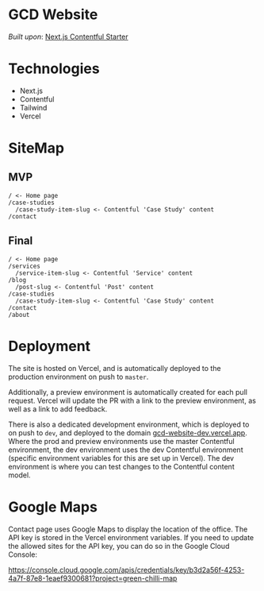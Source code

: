 # GCD Website

_Built upon_: [Next.js Contentful Starter](https://github.com/vercel/next.js/blob/canary/examples/cms-contentful)

# Technologies

- Next.js
- Contentful
- Tailwind
- Vercel

# SiteMap

## MVP

```
/ <- Home page
/case-studies
  /case-study-item-slug <- Contentful 'Case Study' content
/contact
```

## Final

```
/ <- Home page
/services
  /service-item-slug <- Contentful 'Service' content
/blog
  /post-slug <- Contentful 'Post' content
/case-studies
  /case-study-item-slug <- Contentful 'Case Study' content
/contact
/about
```

# Deployment

The site is hosted on Vercel, and is automatically deployed to the production environment on push to `master`.

Additionally, a preview environment is automatically created for each pull request. Vercel will update the PR with a link to the preview environment, as well as a link to add feedback.

There is also a dedicated development environment, which is deployed to on push to `dev`, and deployed to the domain [gcd-website-dev.vercel.app](https://gcd-website-dev.vercel.app/). Where the prod and preview environments use the master Contentful environment, the dev environment uses the dev Contentful environment (specific environment variables for this are set up in Vercel). The dev environment is where you can test changes to the Contentful content model.

# Google Maps

Contact page uses Google Maps to display the location of the office. The API key is stored in the Vercel environment variables.
If you need to update the allowed sites for the API key, you can do so in the Google Cloud Console:

https://console.cloud.google.com/apis/credentials/key/b3d2a56f-4253-4a7f-87e8-1eaef9300681?project=green-chilli-map
